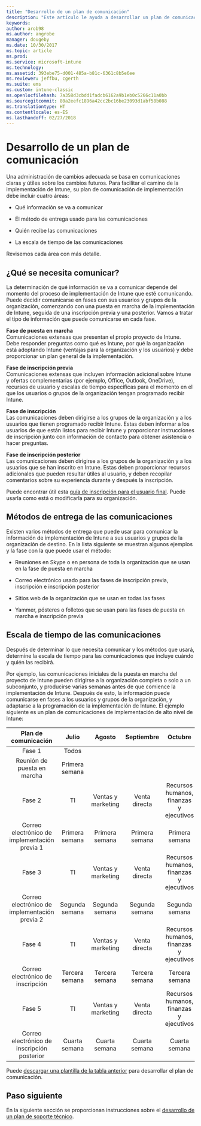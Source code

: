 ```yaml
---
title: "Desarrollo de un plan de comunicación"
description: "Este artículo le ayuda a desarrollar un plan de comunicación de implementación para su implementación de Intune."
keywords: 
author: arob98
ms.author: angrobe
manager: dougeby
ms.date: 10/30/2017
ms.topic: article
ms.prod: 
ms.service: microsoft-intune
ms.technology: 
ms.assetid: 393ebe75-d001-485a-b81c-6361c8b5e6ee
ms.reviewer: jeffbu, cgerth
ms.suite: ems
ms.custom: intune-classic
ms.openlocfilehash: 7a358d3cbdd1fadcb6162a9b1eb0c5266c11a0bb
ms.sourcegitcommit: 80a2eefc1896a42cc2bc16be23093d1abf58b088
ms.translationtype: HT
ms.contentlocale: es-ES
ms.lasthandoff: 02/27/2018
---
```

# <a name="develop-a-rollout-communication-plan"></a>Desarrollo de un plan de comunicación

Una administración de cambios adecuada se basa en comunicaciones claras y útiles sobre los cambios futuros. Para facilitar el camino de la implementación de Intune, su plan de comunicación de implementación debe incluir cuatro áreas:

-   Qué información se va a comunicar

-   El método de entrega usado para las comunicaciones

-   Quién recibe las comunicaciones

-   La escala de tiempo de las comunicaciones

Revisemos cada área con más detalle.

## <a name="what-needs-to-be-communicated"></a>¿Qué se necesita comunicar?

La determinación de qué información se va a comunicar depende del momento del proceso de implementación de Intune que esté comunicando. Puede decidir comunicarse en fases con sus usuarios y grupos de la organización, comenzando con una puesta en marcha de la implementación de Intune, seguida de una inscripción previa y una posterior. Vamos a tratar el tipo de información que puede comunicarse en cada fase.

**Fase de puesta en marcha** <br/>Comunicaciones extensas que presentan el propio proyecto de Intune. Debe responder preguntas como qué es Intune, por qué la organización está adoptando Intune (ventajas para la organización y los usuarios) y debe proporcionar un plan general de la implementación.

**Fase de inscripción previa**<br/> Comunicaciones extensas que incluyen información adicional sobre Intune y ofertas complementarias (por ejemplo, Office, Outlook, OneDrive), recursos de usuario y escalas de tiempo específicas para el momento en el que los usuarios o grupos de la organización tengan programado recibir Intune.

**Fase de inscripción**<br/> Las comunicaciones deben dirigirse a los grupos de la organización y a los usuarios que tienen programado recibir Intune. Estas deben informar a los usuarios de que están listos para recibir Intune y proporcionar instrucciones de inscripción junto con información de contacto para obtener asistencia o hacer preguntas.

**Fase de inscripción posterior**<br/> Las comunicaciones deben dirigirse a los grupos de la organización y a los usuarios que se han inscrito en Intune. Estas deben proporcionar recursos adicionales que pueden resultar útiles al usuario, y deben recopilar comentarios sobre su experiencia durante y después la inscripción.

Puede encontrar útil esta [guía de inscripción para el usuario final](https://gallery.technet.microsoft.com/Intune-End-User-Enrollment-3a0c9b0c?WT.mc_id=Blog_Intune_General_PCIT). Puede usarla como está o modificarla para su organización.

## <a name="communication-delivery-methods"></a>Métodos de entrega de las comunicaciones

Existen varios métodos de entrega que puede usar para comunicar la información de implementación de Intune a sus usuarios y grupos de la organización de destino. En la lista siguiente se muestran algunos ejemplos y la fase con la que puede usar el método:

-   Reuniones en Skype o en persona de toda la organización que se usan en la fase de puesta en marcha

-   Correo electrónico usado para las fases de inscripción previa, inscripción e inscripción posterior

-   Sitios web de la organización que se usan en todas las fases

-   Yammer, pósteres o folletos que se usan para las fases de puesta en marcha e inscripción previa

## <a name="communications-timeline"></a>Escala de tiempo de las comunicaciones

Después de determinar lo que necesita comunicar y los métodos que usará, determine la escala de tiempo para las comunicaciones que incluye cuándo y quién las recibirá.

Por ejemplo, las comunicaciones iniciales de la puesta en marcha del proyecto de Intune pueden dirigirse a la organización completa o solo a un subconjunto, y producirse varias semanas antes de que comience la implementación de Intune. Después de esto, la información puede comunicarse en fases a los usuarios y grupos de la organización, y adaptarse a la programación de la implementación de Intune. El ejemplo siguiente es un plan de comunicaciones de implementación de alto nivel de Intune:

  | **Plan de comunicación** | **Julio** | **Agosto** | **Septiembre** | **Octubre** |
|:---:|:---:|:---:|:---:|:---:|
| Fase 1  | Todos |  |  |  |                                                         
| Reunión de puesta en marcha | Primera semana |  |  |  |                                                         
| Fase 2 | TI | Ventas y marketing | Venta directa | Recursos humanos, finanzas y ejecutivos |
| Correo electrónico de implementación previa 1 | Primera semana | Primera semana | Primera semana | Primera semana |
| Fase 3 | TI | Ventas y marketing | Venta directa | Recursos humanos, finanzas y ejecutivos |
| Correo electrónico de implementación previa 2 | Segunda semana | Segunda semana | Segunda semana | Segunda semana |
| Fase 4 | TI | Ventas y marketing | Venta directa | Recursos humanos, finanzas y ejecutivos |
| Correo electrónico de inscripción | Tercera semana | Tercera semana | Tercera semana | Tercera semana |
| Fase 5 | TI | Ventas y marketing | Venta directa | Recursos humanos, finanzas y ejecutivos |
| Correo electrónico de inscripción posterior | Cuarta semana | Cuarta semana | Cuarta semana | Cuarta semana |

Puede [descargar una plantilla de la tabla anterior](https://gallery.technet.microsoft.com/Intune-deployment-planning-fae156c2?redir=0) para desarrollar el plan de comunicación.

## <a name="next-step"></a>Paso siguiente

En la siguiente sección se proporcionan instrucciones sobre el [desarrollo de un plan de soporte técnico](planning-guide-support-plan.md).
